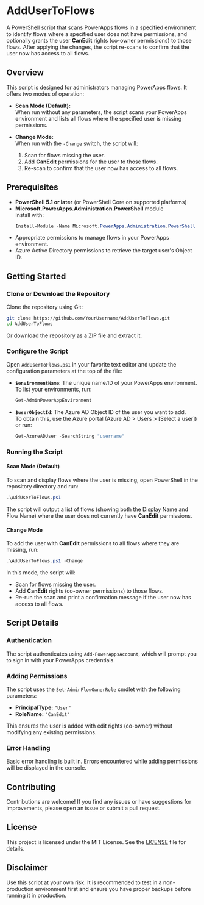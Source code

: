 # AddUserToFlows

A PowerShell script that scans PowerApps flows in a specified environment to identify flows where a specified user does not have permissions, and optionally grants the user **CanEdit** rights (co-owner permissions) to those flows. After applying the changes, the script re-scans to confirm that the user now has access to all flows.

## Overview

This script is designed for administrators managing PowerApps flows. It offers two modes of operation:

- **Scan Mode (Default):**  
  When run without any parameters, the script scans your PowerApps environment and lists all flows where the specified user is missing permissions.

- **Change Mode:**  
  When run with the `-Change` switch, the script will:
  1. Scan for flows missing the user.
  2. Add **CanEdit** permissions for the user to those flows.
  3. Re-scan to confirm that the user now has access to all flows.

## Prerequisites

- **PowerShell 5.1 or later** (or PowerShell Core on supported platforms)
- **Microsoft.PowerApps.Administration.PowerShell** module  
  Install with:
  ```powershell
  Install-Module -Name Microsoft.PowerApps.Administration.PowerShell -Force -AllowClobber
  ```
- Appropriate permissions to manage flows in your PowerApps environment.
- Azure Active Directory permissions to retrieve the target user's Object ID.

## Getting Started

### Clone or Download the Repository

Clone the repository using Git:
```sh
git clone https://github.com/YourUsername/AddUserToFlows.git
cd AddUserToFlows
```
Or download the repository as a ZIP file and extract it.

### Configure the Script

Open `AddUserToFlows.ps1` in your favorite text editor and update the configuration parameters at the top of the file:

- **`$environmentName`**: The unique name/ID of your PowerApps environment.  
  To list your environments, run:
  ```powershell
  Get-AdminPowerAppEnvironment
  ```

- **`$userObjectId`**: The Azure AD Object ID of the user you want to add.  
  To obtain this, use the Azure portal (Azure AD > Users > [Select a user]) or run:
  ```powershell
  Get-AzureADUser -SearchString "username"
  ```

### Running the Script

#### Scan Mode (Default)

To scan and display flows where the user is missing, open PowerShell in the repository directory and run:
```powershell
.\AddUserToFlows.ps1
```
The script will output a list of flows (showing both the Display Name and Flow Name) where the user does not currently have **CanEdit** permissions.

#### Change Mode

To add the user with **CanEdit** permissions to all flows where they are missing, run:
```powershell
.\AddUserToFlows.ps1 -Change
```
In this mode, the script will:
- Scan for flows missing the user.
- Add **CanEdit** rights (co-owner permissions) to those flows.
- Re-run the scan and print a confirmation message if the user now has access to all flows.

## Script Details

### Authentication
The script authenticates using `Add-PowerAppsAccount`, which will prompt you to sign in with your PowerApps credentials.

### Adding Permissions
The script uses the `Set-AdminFlowOwnerRole` cmdlet with the following parameters:
- **PrincipalType:** `"User"`
- **RoleName:** `"CanEdit"`

This ensures the user is added with edit rights (co-owner) without modifying any existing permissions.

### Error Handling
Basic error handling is built in. Errors encountered while adding permissions will be displayed in the console.

## Contributing

Contributions are welcome! If you find any issues or have suggestions for improvements, please open an issue or submit a pull request.

## License

This project is licensed under the MIT License. See the [LICENSE](LICENSE) file for details.

## Disclaimer

Use this script at your own risk. It is recommended to test in a non-production environment first and ensure you have proper backups before running it in production.


